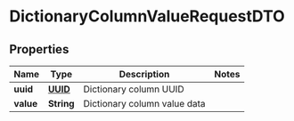 # DictionaryColumnValueRequestDTO

## Properties
Name | Type | Description | Notes
------------ | ------------- | ------------- | -------------
**uuid** | [**UUID**](UUID.md) | Dictionary column UUID | 
**value** | **String** | Dictionary column value data | 
